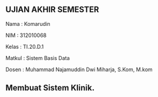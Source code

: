 ## UJIAN AKHIR SEMESTER

Nama : Komarudin <p>
NIM  : 312010068 <p>
Kelas : TI.20.D.1 <p>
Matkul : Sistem Basis Data <p>
Dosen : Muhammad Najamuddin Dwi Miharja, S.Kom, M.kom <p>

## Membuat Sistem Klinik.
